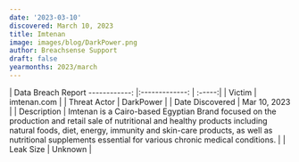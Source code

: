 ```yaml
---
date: '2023-03-10'
discovered: March 10, 2023
title: Imtenan
image: images/blog/DarkPower.png
author: Breachsense Support
draft: false
yearmonths: 2023/march
---
```



| Data Breach Report
------------:     |:-------------:    | :-----:|
| Victim      | imtenan.com      | 
| Threat Actor      | DarkPower      | 
| Date Discovered      | Mar 10, 2023      | 
| Description      | Imtenan is a Cairo-based Egyptian Brand focused on the production and retail sale of nutritional and healthy products including natural foods, diet, energy, immunity and skin-care products, as well as nutritional supplements essential for various chronic medical conditions.      | 
| Leak Size      | Unknown      | 

